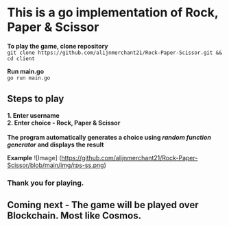 # This is a go implementation of Rock, Paper & Scissor

**To play the game, clone repository**
<br>
`git clone https://github.com/alijnmerchant21/Rock-Paper-Scissor.git && cd client`

**Run main.go**
<br>
`go run main.go`

## Steps to play

**1. Enter username**
<br>
**2. Enter choice - Rock, Paper & Scissor**
<br> <br>
**The program automatically generates a choice using *random function generator* and displays the result**

**Example**
![Image] (https://github.com/alijnmerchant21/Rock-Paper-Scissor/blob/main/img/rps-ss.png)

### Thank you for playing.

## Coming next - The game will be played over Blockchain. Most like Cosmos.